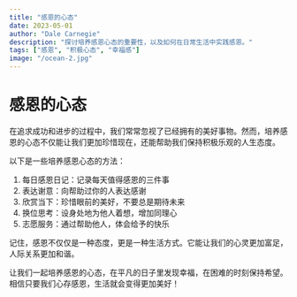 ```yaml
---
title: "感恩的心态"
date: 2023-05-01
author: "Dale Carnegie"
description: "探讨培养感恩心态的重要性，以及如何在日常生活中实践感恩。"
tags: ["感恩", "积极心态", "幸福感"]
image: "/ocean-2.jpg"
---
```


# 感恩的心态

在追求成功和进步的过程中，我们常常忽视了已经拥有的美好事物。然而，培养感恩的心态不仅能让我们更加珍惜现在，还能帮助我们保持积极乐观的人生态度。

以下是一些培养感恩心态的方法：

1. 每日感恩日记：记录每天值得感恩的三件事
2. 表达谢意：向帮助过你的人表达感谢
3. 欣赏当下：珍惜眼前的美好，不要总是期待未来
4. 换位思考：设身处地为他人着想，增加同理心
5. 志愿服务：通过帮助他人，体会给予的快乐

记住，感恩不仅仅是一种态度，更是一种生活方式。它能让我们的心灵更加富足，人际关系更加和谐。

让我们一起培养感恩的心态，在平凡的日子里发现幸福，在困难的时刻保持希望。相信只要我们心存感恩，生活就会变得更加美好！
